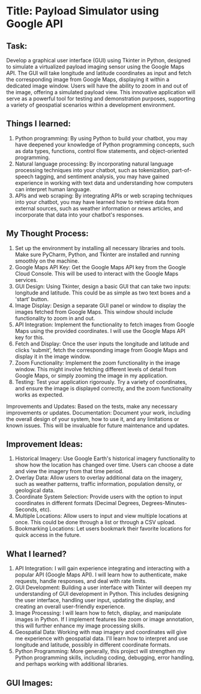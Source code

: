 # Title: Payload Simulator using Google API

## Task:
Develop a graphical user interface (GUI) using Tkinter in Python, designed to simulate a virtualized payload imaging sensor using the Google Maps API. The GUI will take longitude and latitude coordinates as input and fetch the corresponding image from Google Maps, displaying it within a dedicated image window. Users will have the ability to zoom in and out of the image, offering a simulated payload view. This innovative application will serve as a powerful tool for testing and demonstration purposes, supporting a variety of geospatial scenarios within a development environment.

## Things I learned:
1. Python programming: By using Python to build your chatbot, you may have deepened your knowledge of Python programming concepts, such as data types, functions, control flow statements, and object-oriented programming.
2. Natural language processing: By incorporating natural language processing techniques into your chatbot, such as tokenization, part-of-speech tagging, and sentiment analysis, you may have gained experience in working with text data and understanding how computers can interpret human language.
3. APIs and web scraping: By integrating APIs or web scraping techniques into your chatbot, you may have learned how to retrieve data from external sources, such as weather information or news articles, and incorporate that data into your chatbot's responses.

## My Thought Process:
1. Set up the environment by installing all necessary libraries and tools. Make sure PyCharm, Python, and Tkinter are installed and running smoothly on the machine.
2. Google Maps API Key:
Get the Google Maps API key from the Google Cloud Console. This will be used to interact with the Google Maps services.
3. GUI Design:
Using Tkinter, design a basic GUI that can take two inputs: longitude and latitude. This could be as simple as two text boxes and a 'start' button.
4. Image Display:
Design a separate GUI panel or window to display the images fetched from Google Maps. This window should include functionality to zoom in and out.
5. API Integration:
Implement the functionality to fetch images from Google Maps using the provided coordinates. I will use the Google Maps API key for this.
6. Fetch and Display:
Once the user inputs the longitude and latitude and clicks 'submit', fetch the corresponding image from Google Maps and display it in the image window.
7. Zoom Functionality:
Implement the zoom functionality in the image window. This might involve fetching different levels of detail from Google Maps, or simply zooming the image in my application.
8. Testing:
Test your application rigorously. Try a variety of coordinates, and ensure the image is displayed correctly, and the zoom functionality works as expected.

Improvements and Updates:
Based on the tests, make any necessary improvements or updates.
Documentation:
Document your work, including the overall design of your system, how to use it, and any limitations or known issues. This will be invaluable for future maintenance and updates.

## Improvement Ideas:
1. Historical Imagery: Use Google Earth's historical imagery functionality to show how the location has changed over time. Users can choose a date and view the imagery from that time period.
2. Overlay Data: Allow users to overlay additional data on the imagery, such as weather patterns, traffic information, population density, or geological data.
3. Coordinate System Selection: Provide users with the option to input coordinates in different formats (Decimal Degrees, Degrees-Minutes-Seconds, etc).
4. Multiple Locations: Allow users to input and view multiple locations at once. This could be done through a list or through a CSV upload.
5. Bookmarking Locations: Let users bookmark their favorite locations for quick access in the future.

## What I learned?
1. API Integration: I will gain experience integrating and interacting with a popular API (Google Maps API). I will learn how to authenticate, make requests, handle responses, and deal with rate limits.
2. GUI Development: Building a user interface with Tkinter will deepen my understanding of GUI development in Python. This includes designing the user interface, handling user input, updating the display, and creating an overall user-friendly experience.
3. Image Processing: I will learn how to fetch, display, and manipulate images in Python. If I implement features like zoom or image annotation, this will further enhance my image processing skills.
4. Geospatial Data: Working with map imagery and coordinates will give me experience with geospatial data. I'll learn how to interpret and use longitude and latitude, possibly in different coordinate formats.
5. Python Programming: More generally, this project will strengthen my Python programming skills, including coding, debugging, error handling, and perhaps working with additional libraries.

## GUI Images: 
